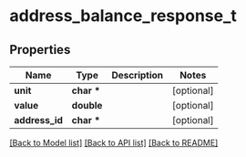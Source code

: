# address_balance_response_t

## Properties
Name | Type | Description | Notes
------------ | ------------- | ------------- | -------------
**unit** | **char \*** |  | [optional] 
**value** | **double** |  | [optional] 
**address_id** | **char \*** |  | [optional] 

[[Back to Model list]](../README.md#documentation-for-models) [[Back to API list]](../README.md#documentation-for-api-endpoints) [[Back to README]](../README.md)


